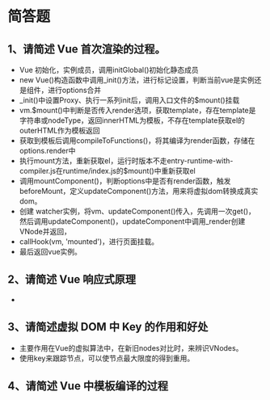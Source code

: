 # 简答题

## 1、请简述 Vue 首次渲染的过程。

- Vue 初始化，实例成员，调用initGlobal()初始化静态成员
- new Vue()构造函数中调用_init()方法，进行标记设置，判断当前vue是实例还是组件，进行options合并
- _init()中设置Proxy、执行一系列init后，调用入口文件的$mount()挂载
- vm.$mount()中判断是否传入render选项，获取template，存在template是字符串或nodeType，返回innerHTML为模板，不存在template获取el的outerHTML作为模板返回
- 获取到模板后调用compileToFunctions()，将其编译为render函数，存储在options.render中
- 执行mount方法，重新获取el，运行时版本不走entry-runtime-with-compiler.js在runtime/index.js的$mount()中重新获取el
- 调用mountComponent()，判断options中是否有render函数，触发beforeMount，定义updateComponent()方法，用来将虚拟dom转换成真实dom。
- 创建 watcher实例，将vm、updateComponent()传入，先调用一次get()，然后调用updateComponent()，updateComponent中调用_render创建VNode并返回，
- callHook(vm, 'mounted')，进行页面挂载。
- 最后返回vue实例。

## 2、请简述 Vue 响应式原理
- 



## 3、请简述虚拟 DOM 中 Key 的作用和好处
- 主要作用在Vue的虚拟算法中，在新旧nodes对比时，来辨识VNodes。
- 使用key来跟踪节点，可以使节点最大限度的得到重用。

## 4、请简述 Vue 中模板编译的过程
